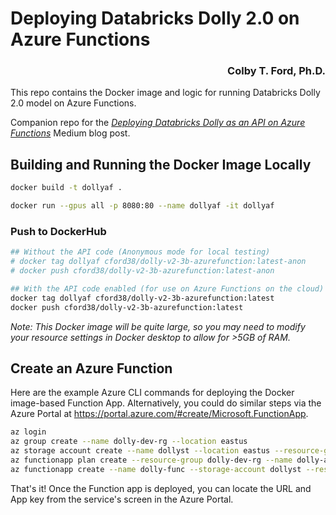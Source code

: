 # Deploying Databricks Dolly 2.0 on Azure Functions

<h3 align="right">Colby T. Ford, Ph.D.</h3>

This repo contains the Docker image and logic for running Databricks Dolly 2.0 model on Azure Functions.

Companion repo for the _[Deploying Databricks Dolly as an API on Azure Functions](https://colbyford.medium.com/deploying-databricks-dolly-on-azure-functions-fac718842d64)_ Medium blog post.

## Building and Running the Docker Image Locally
```bash
docker build -t dollyaf .

docker run --gpus all -p 8080:80 --name dollyaf -it dollyaf
```

### Push to DockerHub
```bash
## Without the API code (Anonymous mode for local testing)
# docker tag dollyaf cford38/dolly-v2-3b-azurefunction:latest-anon
# docker push cford38/dolly-v2-3b-azurefunction:latest-anon

## With the API code enabled (for use on Azure Functions on the cloud)
docker tag dollyaf cford38/dolly-v2-3b-azurefunction:latest
docker push cford38/dolly-v2-3b-azurefunction:latest
```
_Note: This Docker image will be quite large, so you may need to modify your resource settings in Docker desktop to allow for >5GB of RAM._

## Create an Azure Function

Here are the example Azure CLI commands for deploying the Docker image-based Function App. Alternatively, you could do similar steps via the Azure Portal at https://portal.azure.com/#create/Microsoft.FunctionApp. 

```bash
az login
az group create --name dolly-dev-rg --location eastus
az storage account create --name dollyst --location eastus --resource-group dolly-dev-rg --sku Standard_LRS
az functionapp plan create --resource-group dolly-dev-rg --name dolly-asp --location eastus --number-of-workers 1 --sku P3mv3 --is-linux
az functionapp create --name dolly-func --storage-account dollyst --resource-group dolly-dev-rg --plan dolly-asp --functions-version 4 --os-type Linux --image cford38/dolly-v2-3b-azurefunction:latest
```

That's it! Once the Function app is deployed, you can locate the URL and App key from the service's screen in the Azure Portal.
